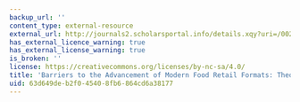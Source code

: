 ```yaml
---
backup_url: ''
content_type: external-resource
external_url: http://journals2.scholarsportal.info/details.xqy?uri=/00224359/v78i0004/281_bttaomfrftam.xml
has_external_licence_warning: true
has_external_license_warning: true
is_broken: ''
license: https://creativecommons.org/licenses/by-nc-sa/4.0/
title: 'Barriers to the Advancement of Modern Food Retail Formats: Theory and Measurement'
uid: 63d649de-b2f0-4540-8fb6-864cd6a38177
---
```

